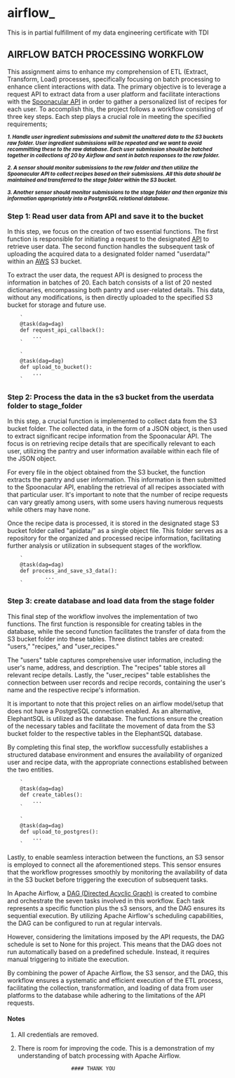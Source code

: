 # airflow_
This is in partial fulfillment of my data engineering certificate with TDI

## AIRFLOW BATCH PROCESSING WORKFLOW 
This assignment aims to enhance my comprehension of ETL (Extract, Transform, Load) processes, specifically focusing on batch processing to enhance client interactions with data. The primary objective is to leverage a request API to extract data from a user platform and facilitate interactions with the [Spoonacular API](https://spoonacular.com/food-api) in order to gather a personalized list of recipes for each user. To accomplish this, the project follows a workflow consisting of three key steps. Each step plays a crucial role in meeting the specified requirements;

<sub>***1. Handle user ingredient submissions and submit the unaltered data to the S3 buckets raw folder. User ingredient submissions will be repeated and we want to avoid recommitting these to the raw database. Each user submission should be batched together in collections of 20 by Airflow and sent in batch responses to the raw folder.***</sub> 

<sub>***2. A sensor should monitor submissions to the raw folder and then utilize the Spoonacular API to collect recipes based on their submissions. All this data should be maintained and transferred to the stage folder within the S3 bucket.***</sub>

<sub>***3. Another sensor should monitor submissions to the stage folder and then organize this information appropriately into a PostgreSQL relational database.***</sub>

### Step 1: Read user data from API and save it to the bucket
In this step, we focus on the creation of two essential functions. The first function is responsible for initiating a request to the designated [API](https://airflow-miniproject.onrender.com) to retrieve user data. The second function handles the subsequent task of uploading the acquired data to a designated folder named "userdata/" within an [AWS](https://aws.amazon.com/console/) S3 bucket.

To extract the user data, the request API is designed to process the information in batches of 20. Each batch consists of a list of 20 nested dictionaries, encompassing both pantry and user-related details. This data, without any modifications, is then directly uploaded to the specified S3 bucket for storage and future use. 

		`
		@task(dag=dag)
		def request_api_callback():
		    ...
		`	

		`
		@task(dag=dag)
		def upload_to_bucket():
			...
		`

### Step 2: Process the data in the s3 bucket from the userdata folder to stage_folder
In this step, a crucial function is implemented to collect data from the S3 bucket folder. The collected data, in the form of a JSON object, is then used to extract significant recipe information from the Spoonacular API. The focus is on retrieving recipe details that are specifically relevant to each user, utilizing the pantry and user information available within each file of the JSON object.

For every file in the object obtained from the S3 bucket, the function extracts the pantry and user information. This information is then submitted to the Spoonacular API, enabling the retrieval of all recipes associated with that particular user. It's important to note that the number of recipe requests can vary greatly among users, with some users having numerous requests while others may have none.

Once the recipe data is processed, it is stored in the designated stage S3 bucket folder called "apidata/" as a single object file. This folder serves as a repository for the organized and processed recipe information, facilitating further analysis or utilization in subsequent stages of the workflow.

		`
		@task(dag=dag)
		def process_and_save_s3_data():
    			...
		`



### Step 3: create database and load data from the stage folder
This final step of the workflow involves the implementation of two functions. The first function is responsible for creating tables in the database, while the second function facilitates the transfer of data from the S3 bucket folder into these tables. Three distinct tables are created: "users," "recipes," and "user_recipes."

The "users" table captures comprehensive user information, including the user's name, address, and description. The "recipes" table stores all relevant recipe details. Lastly, the "user_recipes" table establishes the connection between user records and recipe records, containing the user's name and the respective recipe's information.

It is important to note that this project relies on an airflow model/setup that does not have a PostgreSQL connection enabled. As an alternative, ElephantSQL is utilized as the database. The functions ensure the creation of the necessary tables and facilitate the movement of data from the S3 bucket folder to the respective tables in the ElephantSQL database.

By completing this final step, the workflow successfully establishes a structured database environment and ensures the availability of organized user and recipe data, with the appropriate connections established between the two entities.

		`
		@task(dag=dag)
		def create_tables():
		    ...
		`

		`
		@task(dag=dag)
		def upload_to_postgres():
		    ...
		`

Lastly, to enable seamless interaction between the functions, an S3 sensor is employed to connect all the aforementioned steps. This sensor ensures that the workflow progresses smoothly by monitoring the availability of data in the S3 bucket before triggering the execution of subsequent tasks.

In Apache Airflow, a [DAG (Directed Acyclic Graph)](https://airflow.apache.org/docs/apache-airflow/stable/core-concepts/dags.html) is created to combine and orchestrate the seven tasks involved in this workflow. Each task represents a specific function plus the s3 sensors, and the DAG ensures its sequential execution. By utilizing Apache Airflow's scheduling capabilities, the DAG can be configured to run at regular intervals.

However, considering the limitations imposed by the API requests, the DAG schedule is set to None for this project. This means that the DAG does not run automatically based on a predefined schedule. Instead, it requires manual triggering to initiate the execution.

By combining the power of Apache Airflow, the S3 sensor, and the DAG, this workflow ensures a systematic and efficient execution of the ETL process, facilitating the collection, transformation, and loading of data from user platforms to the database while adhering to the limitations of the API requests.


#### Notes
1. All credentials are removed.
2. There is room for improving the code. This is a demonstration of my understanding of batch processing with Apache Airflow. 

						#### THANK YOU








